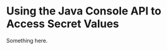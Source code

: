 [title]: # (Using the Java Console API to Access Secret Values)
[tags]: # (XXX)
[priority]: # (7041)
# Using the Java Console API to Access Secret Values
Something here.
